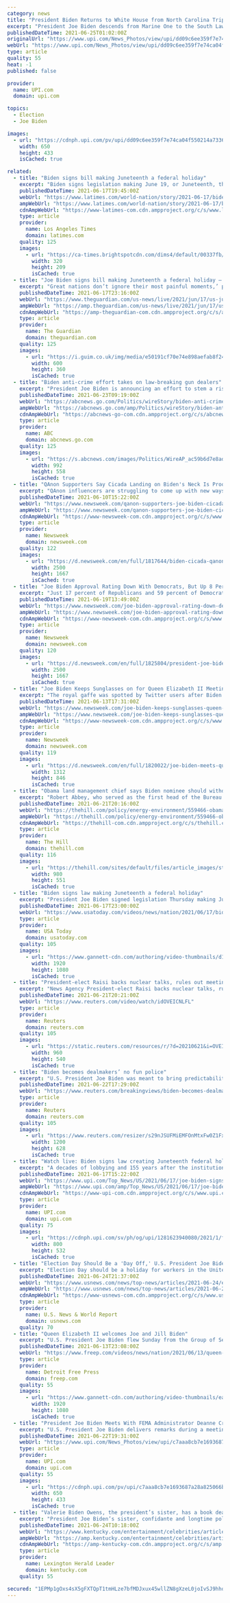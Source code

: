 ```yaml
---
category: news
title: "President Biden Returns to White House from North Carolina Trip"
excerpt: "President Joe Biden descends from Marine One to the South Lawn of the White House in Washington, DC, on Thursday, June 24, 2021. President Biden spent the afternoon in North Carolina visiting mobile vaccination sites and meeting front line workers."
publishedDateTime: 2021-06-25T01:02:00Z
originalUrl: "https://www.upi.com/News_Photos/view/upi/dd09c6ee359f7e74ca04f550214a7336/President-Biden-Returns-to-White-House-from-North-Carolina-Trip/"
webUrl: "https://www.upi.com/News_Photos/view/upi/dd09c6ee359f7e74ca04f550214a7336/President-Biden-Returns-to-White-House-from-North-Carolina-Trip/"
type: article
quality: 55
heat: -1
published: false

provider:
  name: UPI.com
  domain: upi.com

topics:
  - Election
  - Joe Biden

images:
  - url: "https://cdnph.upi.com/pv/upi/dd09c6ee359f7e74ca04f550214a7336/BIDEN-INFRUSTRUCTURE.jpg"
    width: 650
    height: 433
    isCached: true

related:
  - title: "Biden signs bill making Juneteenth a federal holiday"
    excerpt: "Biden signs legislation making June 19, or Juneteenth, the 12th federal holiday. The day commemorates the end of slavery in this country."
    publishedDateTime: 2021-06-17T19:45:00Z
    webUrl: "https://www.latimes.com/world-nation/story/2021-06-17/biden-signs-bill-making-juneteenth-a-federal-holiday"
    ampWebUrl: "https://www.latimes.com/world-nation/story/2021-06-17/biden-signs-bill-making-juneteenth-a-federal-holiday?_amp=true"
    cdnAmpWebUrl: "https://www-latimes-com.cdn.ampproject.org/c/s/www.latimes.com/world-nation/story/2021-06-17/biden-signs-bill-making-juneteenth-a-federal-holiday?_amp=true"
    type: article
    provider:
      name: Los Angeles Times
      domain: latimes.com
    quality: 125
    images:
      - url: "https://ca-times.brightspotcdn.com/dims4/default/00337fb/2147483647/strip/true/crop/5559x3631+4+0/resize/320x209!/quality/90/?url=https%3A%2F%2Fcalifornia-times-brightspot.s3.amazonaws.com%2F2d%2Ffb%2Ff61d7d364c898cf16707787b85c4%2Fla-photos-1staff-560650-me-0619-juneteenth-leimert-park6-wjs.jpg"
        width: 320
        height: 209
        isCached: true
  - title: "Joe Biden signs bill making Juneteenth a federal holiday – live"
    excerpt: "Great nations don’t ignore their most painful moments,’ president says while supreme court upholds Obamacare"
    publishedDateTime: 2021-06-17T23:16:00Z
    webUrl: "https://www.theguardian.com/us-news/live/2021/jun/17/us-juneteenth-federal-holiday-congress-joe-biden-us-politics-latest-updates?page=with:block-60cbd78f8f08863656a73fe9"
    ampWebUrl: "https://amp.theguardian.com/us-news/live/2021/jun/17/us-juneteenth-federal-holiday-congress-joe-biden-us-politics-latest-updates"
    cdnAmpWebUrl: "https://amp-theguardian-com.cdn.ampproject.org/c/s/amp.theguardian.com/us-news/live/2021/jun/17/us-juneteenth-federal-holiday-congress-joe-biden-us-politics-latest-updates"
    type: article
    provider:
      name: The Guardian
      domain: theguardian.com
    quality: 125
    images:
      - url: "https://i.guim.co.uk/img/media/e50191cf70e74e898aefab8f248bdecc3ffb20d5/0_59_6000_3600/master/6000.jpg?width=300&quality=45&auto=format&fit=max&dpr=2&s=cadf8eefc8cc683a2c73c18e956b5c57"
        width: 600
        height: 360
        isCached: true
  - title: "Biden anti-crime effort takes on law-breaking gun dealers"
    excerpt: "President Joe Biden is announcing an effort to stem a rising national tide of violent crime but questions persist about how effective the federal efforts will be in calming what could be a turbulent s"
    publishedDateTime: 2021-06-23T09:19:00Z
    webUrl: "https://abcnews.go.com/Politics/wireStory/biden-anti-crime-effort-takes-law-breaking-gun-78437344"
    ampWebUrl: "https://abcnews.go.com/amp/Politics/wireStory/biden-anti-crime-effort-takes-law-breaking-gun-78437344"
    cdnAmpWebUrl: "https://abcnews-go-com.cdn.ampproject.org/c/s/abcnews.go.com/amp/Politics/wireStory/biden-anti-crime-effort-takes-law-breaking-gun-78437344"
    type: article
    provider:
      name: ABC
      domain: abcnews.go.com
    quality: 125
    images:
      - url: "https://s.abcnews.com/images/Politics/WireAP_ac59b6d7e8ad47a8a8df9fc72f6d4991_16x9_992.jpg"
        width: 992
        height: 558
        isCached: true
  - title: "QAnon Supporters Say Cicada Landing on Biden's Neck Is Proof Plan Is Working"
    excerpt: "QAnon influencers are struggling to come up with new ways to prove their movement holds true in the absence of Donald Trump and after the public failure of several predictions."
    publishedDateTime: 2021-06-10T15:22:00Z
    webUrl: "https://www.newsweek.com/qanon-supporters-joe-biden-cicada-neck-shows-plan-working-1599401"
    ampWebUrl: "https://www.newsweek.com/qanon-supporters-joe-biden-cicada-neck-shows-plan-working-1599401?amp=1"
    cdnAmpWebUrl: "https://www-newsweek-com.cdn.ampproject.org/c/s/www.newsweek.com/qanon-supporters-joe-biden-cicada-neck-shows-plan-working-1599401?amp=1"
    type: article
    provider:
      name: Newsweek
      domain: newsweek.com
    quality: 122
    images:
      - url: "https://d.newsweek.com/en/full/1817644/biden-cicada-qanon.jpg"
        width: 2500
        height: 1667
        isCached: true
  - title: "Joe Biden Approval Rating Down With Democrats, But Up 8 Percent With Republicans"
    excerpt: "Just 17 percent of Republicans and 59 percent of Democrats said they believe the country was going in the right direction."
    publishedDateTime: 2021-06-19T13:49:00Z
    webUrl: "https://www.newsweek.com/joe-biden-approval-rating-down-democrats-8-percent-republicans-1602252"
    ampWebUrl: "https://www.newsweek.com/joe-biden-approval-rating-down-democrats-8-percent-republicans-1602252?amp=1"
    cdnAmpWebUrl: "https://www-newsweek-com.cdn.ampproject.org/c/s/www.newsweek.com/joe-biden-approval-rating-down-democrats-8-percent-republicans-1602252?amp=1"
    type: article
    provider:
      name: Newsweek
      domain: newsweek.com
    quality: 120
    images:
      - url: "https://d.newsweek.com/en/full/1825804/president-joe-biden-gives-thumbs.jpg"
        width: 2500
        height: 1667
        isCached: true
  - title: "Joe Biden Keeps Sunglasses on for Queen Elizabeth II Meeting Despite Royal Protocol"
    excerpt: "The royal gaffe was spotted by Twitter users after Biden didn't remove his glasses while exchanging words with the queen."
    publishedDateTime: 2021-06-13T17:31:00Z
    webUrl: "https://www.newsweek.com/joe-biden-keeps-sunglasses-queen-elizabeth-ii-meeting-despite-royal-protocol-1600158"
    ampWebUrl: "https://www.newsweek.com/joe-biden-keeps-sunglasses-queen-elizabeth-ii-meeting-despite-royal-protocol-1600158?amp=1"
    cdnAmpWebUrl: "https://www-newsweek-com.cdn.ampproject.org/c/s/www.newsweek.com/joe-biden-keeps-sunglasses-queen-elizabeth-ii-meeting-despite-royal-protocol-1600158?amp=1"
    type: article
    provider:
      name: Newsweek
      domain: newsweek.com
    quality: 119
    images:
      - url: "https://d.newsweek.com/en/full/1820022/joe-biden-meets-queen-sunglasses.jpg"
        width: 1312
        height: 846
        isCached: true
  - title: "Obama land management chief says Biden nominee should withdraw over tree-spiking incident"
    excerpt: "Robert Abbey, who served as the first head of the Bureau of Land Management (BLM) under President Obama, has called on President Biden’s nominee for the position to withdraw from consideration over he"
    publishedDateTime: 2021-06-21T20:16:00Z
    webUrl: "https://thehill.com/policy/energy-environment/559466-obama-land-management-chief-says-biden-nominee-should-withdraw-over"
    ampWebUrl: "https://thehill.com/policy/energy-environment/559466-obama-land-management-chief-says-biden-nominee-should-withdraw-over?amp"
    cdnAmpWebUrl: "https://thehill-com.cdn.ampproject.org/c/s/thehill.com/policy/energy-environment/559466-obama-land-management-chief-says-biden-nominee-should-withdraw-over?amp"
    type: article
    provider:
      name: The Hill
      domain: thehill.com
    quality: 116
    images:
      - url: "https://thehill.com/sites/default/files/article_images/stonemanningtracy_060821youtube.jpg"
        width: 980
        height: 551
        isCached: true
  - title: "Biden signs law making Juneteenth a federal holiday"
    excerpt: "President Joe Biden signed legislation Thursday making Juneteenth, or June 19, a new federal holiday commemorating the end of slavery. Biden said he believes it will go down as one of the greatest honors he has as president."
    publishedDateTime: 2021-06-17T23:00:00Z
    webUrl: "https://www.usatoday.com/videos/news/nation/2021/06/17/biden-signs-law-making-juneteenth-federal-holiday/7739341002/"
    type: article
    provider:
      name: USA Today
      domain: usatoday.com
    quality: 105
    images:
      - url: "https://www.gannett-cdn.com/authoring/video-thumbnails/d18f70a0-fde0-4c76-8fca-bf67425b0823_poster.jpg?quality=10"
        width: 1920
        height: 1080
        isCached: true
  - title: "President-elect Raisi backs nuclear talks, rules out meeting Biden"
    excerpt: "News Agency President-elect Raisi backs nuclear talks, rules out meeting Biden. Posted . President-elect Ebrahim Raisi on Monday backed talks between Iran and six world powers to"
    publishedDateTime: 2021-06-21T20:21:00Z
    webUrl: "https://www.reuters.com/video/watch/idOVEICNLFL"
    type: article
    provider:
      name: Reuters
      domain: reuters.com
    quality: 105
    images:
      - url: "https://static.reuters.com/resources/r/?d=20210621&i=OVEICNLFL&r=OVEICNLFL&t=2"
        width: 960
        height: 540
        isCached: true
  - title: "Biden becomes dealmakers’ no fun police"
    excerpt: "U.S. President Joe Biden was meant to bring predictability to the antitrust environment after a tumultuous four years. But the government agencies who patrol mergers and acquisitions are wielding some big sticks,"
    publishedDateTime: 2021-06-22T17:29:00Z
    webUrl: "https://www.reuters.com/breakingviews/biden-becomes-dealmakers-no-fun-police-2021-06-22/"
    type: article
    provider:
      name: Reuters
      domain: reuters.com
    quality: 105
    images:
      - url: "https://www.reuters.com/resizer/s29nJSUFMiEMFOnMtxFw0Z1FxPA=/1200x628/smart/filters:quality(80)/cloudfront-us-east-2.images.arcpublishing.com/reuters/ZJ7JHXTC75IJVHQZPINBC6FUFQ.jpg"
        width: 1200
        height: 628
        isCached: true
  - title: "Watch live: Biden signs law creating Juneteenth federal holiday"
    excerpt: "A decades of lobbying and 155 years after the institution of slavery ended in the United States, President Joe Biden will sign a law Thursday making Juneteenth a federal holiday."
    publishedDateTime: 2021-06-17T15:22:00Z
    webUrl: "https://www.upi.com/Top_News/US/2021/06/17/joe-biden-signs-juneteenth-holiday/1281623940080/"
    ampWebUrl: "https://www.upi.com/amp/Top_News/US/2021/06/17/joe-biden-signs-juneteenth-holiday/1281623940080/"
    cdnAmpWebUrl: "https://www-upi-com.cdn.ampproject.org/c/s/www.upi.com/amp/Top_News/US/2021/06/17/joe-biden-signs-juneteenth-holiday/1281623940080/"
    type: article
    provider:
      name: UPI.com
      domain: upi.com
    quality: 75
    images:
      - url: "https://cdnph.upi.com/sv/ph/og/upi/1281623940080/2021/1/fbebdb5aa0b93bf9075906f1225649f9/v1.5/Watch-live-Biden-signs-law-creating-Juneteenth-federal-holiday.jpg"
        width: 800
        height: 532
        isCached: true
  - title: "Election Day Should Be a 'Day Off,' U.S. President Joe Biden Says"
    excerpt: "Election Day should be a holiday for workers in the United States, President Joe Biden said on Thursday. \"If I had my way, and I think it is really important, every Election Day would be a day off,\" he said because people who work certain shifts can't make it to the polls."
    publishedDateTime: 2021-06-24T21:37:00Z
    webUrl: "https://www.usnews.com/news/top-news/articles/2021-06-24/election-day-should-be-a-day-off-us-president-joe-biden-says"
    ampWebUrl: "https://www.usnews.com/news/top-news/articles/2021-06-24/election-day-should-be-a-day-off-us-president-joe-biden-says?context=amp"
    cdnAmpWebUrl: "https://www-usnews-com.cdn.ampproject.org/c/s/www.usnews.com/news/top-news/articles/2021-06-24/election-day-should-be-a-day-off-us-president-joe-biden-says?context=amp"
    type: article
    provider:
      name: U.S. News & World Report
      domain: usnews.com
    quality: 70
  - title: "Queen Elizabeth II welcomes Joe and Jill Biden"
    excerpt: "U.S. President Joe Biden flew Sunday from the Group of Seven summit in Cornwall, southwestern England, to have tea with Queen Elizabeth II. (June 13)"
    publishedDateTime: 2021-06-13T23:08:00Z
    webUrl: "https://www.freep.com/videos/news/nation/2021/06/13/queen-elizabeth-ii-welcomes-joe-and-jill-biden/7679764002/"
    type: article
    provider:
      name: Detroit Free Press
      domain: freep.com
    quality: 55
    images:
      - url: "https://www.gannett-cdn.com/authoring/video-thumbnails/eaa4f9c1-5a5f-47c9-bbf9-39e6ff823998_poster.jpg?quality=10"
        width: 1920
        height: 1080
        isCached: true
  - title: "President Joe Biden Meets With FEMA Administrator Deanne Criswell"
    excerpt: "U.S. President Joe Biden delivers remarks during a meeting with FEMA Administrator Deanne Criswell (L) and Homeland Security Advisor and Deputy National Security Advisor Dr. Elizabeth Sherwood-Randall (R) in the Roosevelt Room of the White House in Washington,"
    publishedDateTime: 2021-06-22T19:31:00Z
    webUrl: "https://www.upi.com/News_Photos/view/upi/c7aaa8cb7e1693687a28a825066bf584/President-Joe-Biden-Meets-With-FEMA-Administrator-Deanne-Criswell/"
    type: article
    provider:
      name: UPI.com
      domain: upi.com
    quality: 55
    images:
      - url: "https://cdnph.upi.com/pv/upi/c7aaa8cb7e1693687a28a825066bf584/WHITE-HOUSE-BIDEN.jpg"
        width: 650
        height: 433
        isCached: true
  - title: "Valerie Biden Owens, the president’s sister, has a book deal"
    excerpt: "President Joe Biden’s sister, confidante and longtime political strategist, Valerie Biden Owens, has a book deal."
    publishedDateTime: 2021-06-24T10:18:00Z
    webUrl: "https://www.kentucky.com/entertainment/celebrities/article252325248.html"
    ampWebUrl: "https://amp.kentucky.com/entertainment/celebrities/article252325248.html"
    cdnAmpWebUrl: "https://amp-kentucky-com.cdn.ampproject.org/c/s/amp.kentucky.com/entertainment/celebrities/article252325248.html"
    type: article
    provider:
      name: Lexington Herald Leader
      domain: kentucky.com
    quality: 55

secured: "1EPMp1gOxs4sX5gFXTQpT1tmHLze7bfMDJxux45wllZN8gXzeL0joIvSJ9hhqztgtOrtFLzTEMuX1MtLxuVQZtioFW6CpcdJxAicmf+FWV9Kta9IkwRHHppaHrsMQ3EwMp+J71wufVySnv6CFg7zymIbQNcNArrf3HYvvoKMEI2E/rNV45E0lCKPBu9yg/659BUqQPBA1G/FD5yDxIizX7hzaMBDzKGavZN9vUky1zQe+4b+iSxn2e74R5YutNe3TFAsz2NWUZY6wbKBeSWZIlPYJ2MwjZhzyL+kvR3n9IiFgK7z3Rxx5uVQIWkg013j2XZhDWrEcPowPr3+NrWWK5K1iKrJJ7bpIDqc3P3135M=;xgVUmsmZIiYOzNAU8E9YTg=="
---
```


